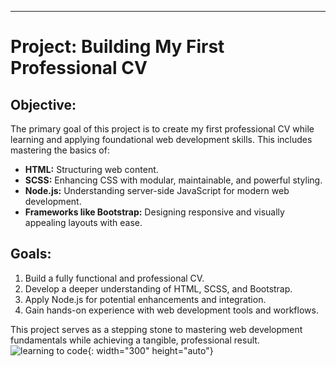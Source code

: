 ---

# Project: **Building My First Professional CV**

## Objective:
The primary goal of this project is to create my first professional CV while learning and applying foundational web development skills. This includes mastering the basics of:
- **HTML:** Structuring web content.
- **SCSS:** Enhancing CSS with modular, maintainable, and powerful styling.
- **Node.js:** Understanding server-side JavaScript for modern web development.
- **Frameworks like Bootstrap:** Designing responsive and visually appealing layouts with ease.

## Goals:
1. Build a fully functional and professional CV.
2. Develop a deeper understanding of HTML, SCSS, and Bootstrap.
3. Apply Node.js for potential enhancements and integration.
4. Gain hands-on experience with web development tools and workflows.

This project serves as a stepping stone to mastering web development fundamentals while achieving a tangible, professional result.
![learning to code](https://mir-s3-cdn-cf.behance.net/projects/max_808/35d6d971255387.Y3JvcCwxMzgwLDEwODAsNDQsMA.jpg){: width="300" height="auto"}
